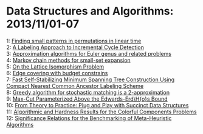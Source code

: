 # Data Structures and Algorithms: 2013/11/01-07  
1: [Finding small patterns in permutations in linear time](https://doi.org/10.48550/arXiv.1307.3073)  
2: [A Labeling Approach to Incremental Cycle Detection](https://doi.org/10.48550/arXiv.1310.8381)  
3: [Approximation algorithms for Euler genus and related problems](https://doi.org/10.48550/arXiv.1304.2416)  
4: [Markov chain methods for small-set expansion](https://doi.org/10.48550/arXiv.1204.4688)  
5: [On the Lattice Isomorphism Problem](https://doi.org/10.48550/arXiv.1311.0366)  
6: [Edge covering with budget constrains](https://doi.org/10.48550/arXiv.1311.0713)  
7: [Fast Self-Stabilizing Minimum Spanning Tree Construction Using Compact  Nearest Common Ancestor Labeling Scheme](https://doi.org/10.48550/arXiv.1311.0798)  
8: [Greedy algorithm for stochastic matching is a 2-approximation](https://doi.org/10.48550/arXiv.1007.3036)  
9: [Max-Cut Parameterized Above the Edwards-Erd\H{o}s Bound](https://doi.org/10.48550/arXiv.1112.3506)  
10: [From Theory to Practice: Plug and Play with Succinct Data Structures](https://doi.org/10.48550/arXiv.1311.1249)  
11: [Algorithmic and Hardness Results for the Colorful Components Problems](https://doi.org/10.48550/arXiv.1311.1298)  
12: [Significance Relations for the Benchmarking of Meta-Heuristic Algorithms](https://doi.org/10.48550/arXiv.1311.1338)  